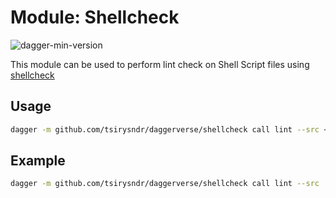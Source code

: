 # Module: Shellcheck

![dagger-min-version](https://img.shields.io/badge/dagger%20version-v0.9.3-yellow)

This module can be used to perform lint check on Shell Script files using [shellcheck](https://github.com/koalaman/shellcheck/)

## Usage

```sh
dagger -m github.com/tsirysndr/daggerverse/shellcheck call lint --src <source>
```

## Example

```sh
dagger -m github.com/tsirysndr/daggerverse/shellcheck call lint --src .
```
